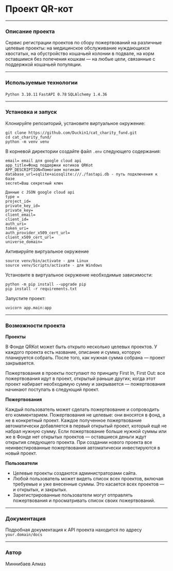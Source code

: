 # Проект QR-кот
_____
### Описание проекта
 Сервис регистрации проектов по сбору пожертвований на 
 различные целевые проекты: на медицинское обслуживание 
 нуждающихся хвостатых, на обустройство кошачьей колонии 
 в подвале, на корм оставшимся без попечения кошкам — на 
 любые цели, связанные с поддержкой кошачьей популяции.
 ___
### Используемые технологии
`Python 3.10.11` 
`FastAPI 0.78` 
`SQLAlchemy 1.4.36`
___
### Установка и запуск
Клонируйте репозиторий, установите виртуальное окружение:
```commandline
git clone https://github.com/Duckin1/cat_charity_fund.git
cd cat_charity_fund/
python -m venv venv
```
В корневой директории создайте файл `.env` следующего содержания:
```commandline
email= email для google cloud api
app_title=Фонд поддержки котиков QRKot
APP_DESCRIPTION=Помогаем котикам
database_url=sqlite+aiosqlite:///./fastapi.db - путь подключения к базе
secret=Ваш секретный ключ

Данные с JSON google cloud api
type =
project_id=
private_key_id=
private_key=
client_email=
client_id=
auth_uri=
token_uri=
auth_provider_x509_cert_url=
client_x509_cert_url=
universe_domain=
```
Активируйте виртуальное окружение
```
source venv/bin/activate - для Linux
source venv/Scripts/activate - для Windows
```
Установите в виртуальное окружение необходимые зависимости:
```commandline
python -m pip install --upgrade pip
pip install -r requirements.txt
```
Запустите проект:
```commandline
uvicorn app.main:app 
```
___
### Возможности проекта

**Проекты**

В Фонде QRKot может быть открыто несколько целевых проектов.
У каждого проекта есть название, описание и сумма, которую 
планируется собрать. После того, как нужная сумма собрана — проект закрывается.

Пожертвования в проекты поступают по принципу First In, First Out: 
все пожертвования идут в проект, открытый раньше других; 
когда этот проект набирает необходимую сумму и закрывается — 
пожертвования начинают поступать в следующий проект.

**Пожертвования**

Каждый пользователь может сделать пожертвование и сопроводить его комментарием. 
Пожертвования не целевые: они вносятся в фонд, а не в конкретный проект. 
Каждое полученное пожертвование автоматически добавляется в 
первый открытый проект, который ещё не набрал нужную сумму. 
Если пожертвование больше нужной суммы или же в Фонде нет открытых проектов — 
оставшиеся деньги ждут открытия следующего проекта. 
При создании нового проекта все неинвестированные пожертвования автоматически 
инвестируются в новый проект.

**Пользователи**

- Целевые проекты создаются администраторами сайта.
- Любой пользователь может видеть список всех проектов, 
включая требуемые и уже внесенные суммы. Это касается всех проектов — 
и открытых, и закрытых.
- Зарегистрированные пользователи могут отправлять пожертвования и 
просматривать список своих пожертвований.
___

### Документация
Подробная документация к API проекта находится по адресу `your.domain/docs`
___
### Автор
Миннибаев Алмаз
